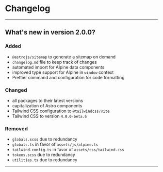 # Changelog

---

## What's new in version 2.0.0?

### Added

- `@astrojs/sitemap` to generate a sitemap on demand
- `changelog.md` file to keep track of changes
- automated import for Alpine data components
- improved type support for Alpine in `window` context
- Prettier command and configuration for code formatting

### Changed

- all packages to their latest versions
- capitalization of Astro components
- Tailwind CSS configuration to `@tailwindcss/vite`
- Tailwind CSS to version `4.0.0-beta.6`

### Removed

- `globals.scss` due to redundancy
- `globals.ts` in favor of `assets/js/alpine.ts`
- `tailwind.config.ts` in favor of `assets/css/tailwind.css`
- `tokens.scss` due to redundancy
- `utilities.ts` due to redundancy

---
